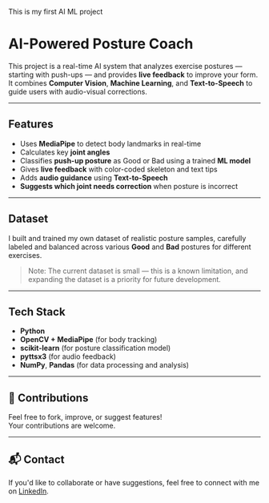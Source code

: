 This is my first AI ML project
<br>
# AI-Powered Posture Coach

This project is a real-time AI system that analyzes exercise postures — starting with push-ups — and provides **live feedback** to improve your form. It combines **Computer Vision**, **Machine Learning**, and **Text-to-Speech** to guide users with audio-visual corrections.

---

##  Features

-  Uses **MediaPipe** to detect body landmarks in real-time  
-  Calculates key **joint angles**
-  Classifies **push-up posture** as Good or Bad using a trained **ML model**
-  Gives **live feedback** with color-coded skeleton and text tips
-  Adds **audio guidance** using **Text-to-Speech**
-  **Suggests which joint needs correction** when posture is incorrect

---

##  Dataset

I built and trained my own dataset of realistic posture samples, carefully labeled and balanced across various **Good** and **Bad** postures for different exercises.  

>  Note: The current dataset is small — this is a known limitation, and expanding the dataset is a priority for future development.

---

##  Tech Stack

- **Python**
- **OpenCV + MediaPipe** (for body tracking)
- **scikit-learn** (for posture classification model)
- **pyttsx3** (for audio feedback)
- **NumPy**, **Pandas** (for data processing and analysis)

---

 
## 🤝 Contributions

Feel free to fork, improve, or suggest features!  
Your contributions are welcome.

---

## 📬 Contact

If you'd like to collaborate or have suggestions, feel free to connect with me on [LinkedIn](https://www.linkedin.com/in/shivendra-singh-93631b324).
